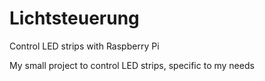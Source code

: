# Lichtsteuerung
Control LED strips with Raspberry Pi

My small project to control LED strips, specific to my needs

